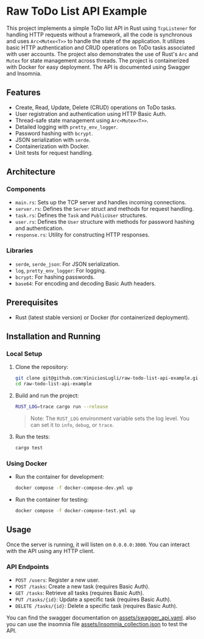 # Raw ToDo List API Example

This project implements a simple ToDo list API in Rust using `TcpListener` for handling HTTP requests without a framework, all the code is synchronous and uses `Arc<Mutex<T>>` to handle the state of the application. It utilizes basic HTTP authentication and CRUD operations on ToDo tasks associated with user accounts. The project also demonstrates the use of Rust's `Arc` and `Mutex` for state management across threads. The project is containerized with Docker for easy deployment. The API is documented using Swagger and Insomnia.

## Features

-   Create, Read, Update, Delete (CRUD) operations on ToDo tasks.
-   User registration and authentication using HTTP Basic Auth.
-   Thread-safe state management using `Arc<Mutex<T>>`.
-   Detailed logging with `pretty_env_logger`.
-   Password hashing with `bcrypt`.
-   JSON serialization with `serde`.
-   Containerization with Docker.
-   Unit tests for request handling.

## Architecture

### Components

-   `main.rs`: Sets up the TCP server and handles incoming connections.
-   `server.rs`: Defines the `Server` struct and methods for request handling.
-   `task.rs`: Defines the `Task` and `PublicUser` structures.
-   `user.rs`: Defines the `User` structure with methods for password hashing and authentication.
-   `response.rs`: Utility for constructing HTTP responses.

### Libraries

-   `serde`, `serde_json`: For JSON serialization.
-   `log`, `pretty_env_logger`: For logging.
-   `bcrypt`: For hashing passwords.
-   `base64`: For encoding and decoding Basic Auth headers.

## Prerequisites

-   Rust (latest stable version) or Docker (for containerized deployment).

## Installation and Running

### Local Setup

1. Clone the repository:

    ```sh
    git clone git@github.com:ViniciosLugli/raw-todo-list-api-example.git
    cd raw-todo-list-api-example
    ```

2. Build and run the project:

    ```sh
    RUST_LOG=trace cargo run --release
    ```

    > Note: The `RUST_LOG` environment variable sets the log level. You can set it to `info`, `debug`, or `trace`.

3. Run the tests:
    ```sh
    cargo test
    ```

### Using Docker

-   Run the container for development:

    ```sh
    docker compose -f docker-compose-dev.yml up
    ```

-   Run the container for testing:
    ```sh
    docker compose -f docker-compose-test.yml up
    ```

## Usage

Once the server is running, it will listen on `0.0.0.0:3000`. You can interact with the API using any HTTP client.

### API Endpoints

-   `POST /users`: Register a new user.
-   `POST /tasks`: Create a new task (requires Basic Auth).
-   `GET /tasks`: Retrieve all tasks (requires Basic Auth).
-   `PUT /tasks/{id}`: Update a specific task (requires Basic Auth).
-   `DELETE /tasks/{id}`: Delete a specific task (requires Basic Auth).

You can find the swagger documentation on [assets/swagger_api.yaml](assets/swagger_api.yaml). also you can use the insomnia file [assets/insomnia_collection.json](assets/insomnia_collection.json) to test the API.

